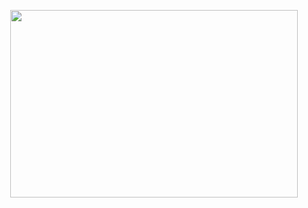 <p align="center">
  <img width="460" height="300" src="https://user-images.githubusercontent.com/32755392/178625601-a61d581c-03c0-4b32-951c-833cbcfce1f4.gif">
</p>
